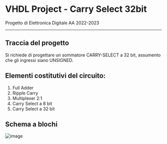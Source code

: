 # VHDL Project - Carry Select 32bit
Progetto  di Elettronica Digitale AA 2022-2023
***

## Traccia del progetto
Si richiede di progettare un sommatore CARRY-SELECT a 32 bit, assumento che gli ingressi siano UNSIGNED.

## Elementi costitutivi del circuito:
1. Full Adder
2. Ripple Carry
3. Multiplexer 2:1
4. Carry Select a 8 bit
5. Carry Select a 32 bit

## Schema a blochi
![image](https://user-images.githubusercontent.com/77573528/220132194-9da3a3ce-a396-42ec-9420-bda245811ab6.png)

